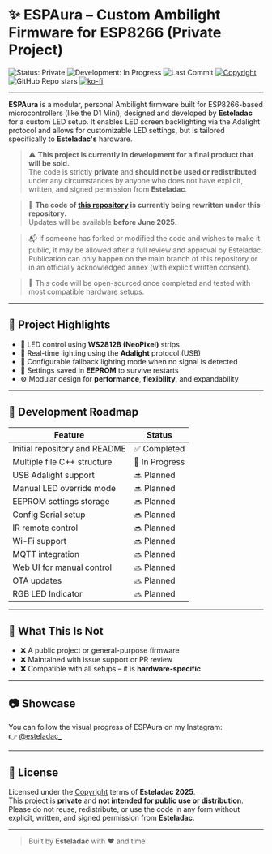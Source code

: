 # ✨ ESPAura – Custom Ambilight Firmware for ESP8266 (Private Project)

![Status: Private](https://img.shields.io/badge/status-private-red?style=for-the-badge&logo=lock)
![Development: In Progress](https://img.shields.io/badge/development-in--progress-yellow?style=for-the-badge&logo=github)
![Last Commit](https://img.shields.io/github/last-commit/esteladac/espaura?style=for-the-badge)
[![Copyright](https://img.shields.io/badge/%C2%A9%20Esteladac%202025%20-%20Copyright-black?style=for-the-badge)](https://github.com/esteladac)
![GitHub Repo stars](https://img.shields.io/github/stars/esteladac/espaura?style=for-the-badge)
[![ko-fi](https://ko-fi.com/img/githubbutton_sm.svg)](https://ko-fi.com/M4M01CZIRW)

---

**ESPAura** is a modular, personal Ambilight firmware built for ESP8266-based microcontrollers (like the D1 Mini), designed and developed by **Esteladac** for a custom LED setup. It enables LED screen backlighting via the Adalight protocol and allows for customizable LED settings, but is tailored specifically to **Esteladac's** hardware.

> ⚠️ **This project is currently in development for a final product that will be sold.**  
> The code is strictly **private** and **should not be used or redistributed** under any circumstances by anyone who does not have explicit, written, and signed permission from **Esteladac**.

> 🔧 **The code of [this repository](https://github.com/esteladac/ambilight_firmware) is currently being rewritten under this repository.**  
> Updates will be available **before June 2025**.

> 📬 If someone has forked or modified the code and wishes to make it public, it may be allowed after a full review and approval by Esteladac. Publication can only happen on the main branch of this repository or in an officially acknowledged annex (with explicit written consent).

> 🧪 This code will be open-sourced once completed and tested with most compatible hardware setups.

---

## 🌈 Project Highlights

- 🎨 LED control using **WS2812B (NeoPixel)** strips  
- 🔌 Real-time lighting using the **Adalight** protocol (USB)  
- 🧠 Configurable fallback lighting mode when no signal is detected  
- 💾 Settings saved in **EEPROM** to survive restarts  
- ⚙️ Modular design for **performance**, **flexibility**, and expandability  

---

## 🚧 Development Roadmap

| Feature                          | Status          |
|----------------------------------|-----------------|
| Initial repository and README    | ✅ Completed    |
| Multiple file C++ structure      | 🔧 In Progress  |
| USB Adalight support             | 🔜 Planned      |
| Manual LED override mode         | 🔜 Planned      |
| EEPROM settings storage          | 🔜 Planned      |
| Config Serial setup              | 🔜 Planned      |
| IR remote control                | 🔜 Planned      |
| Wi-Fi support                    | 🔜 Planned      |
| MQTT integration                 | 🔜 Planned      |
| Web UI for manual control        | 🔜 Planned      |
| OTA updates                      | 🔜 Planned      |
| RGB LED Indicator                | 🔜 Planned      |

---

## 🚫 What This Is **Not**

- ❌ A public project or general-purpose firmware  
- ❌ Maintained with issue support or PR review  
- ❌ Compatible with all setups – it is **hardware-specific**  

---

## 📷 Showcase

You can follow the visual progress of ESPAura on my Instagram:  
👉 [@esteladac_](https://instagram.com/esteladac_)

---

## 📜 License

Licensed under the [Copyright](https://github.com/esteladac/espaura) terms of **Esteladac 2025**.  
This project is **private** and **not intended for public use or distribution**. Please do not reuse, redistribute, or use the code in any form without explicit, written, and signed permission from **Esteladac**.

---

> Built by **Esteladac** with ❤️ and time 
